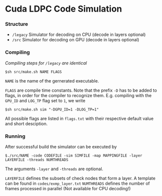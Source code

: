 # Cuda LDPC Code Simulation
### Structure
* `/legacy` Simulator for decoding on CPU (decode in layers optional)
* `/src` Simulator for decoding on GPU (decode in layers optional)

### Compiling
*Compiling steps for `/legacy` are identical*

`$sh src/make.sh NAME FLAGS`

`NAME` is the name of the gernerated executable.

`FLAGS` are compile time constants. Note that the prefix `-D` has to be added to flags, in order for the compiler to recognize them. E.g. compiling with the `GPU_ID` and `LOG_TP` flag set to `1`, we write

`$sh src/make.sh sim "-DGPU_ID=1 -DLOG_TP=1"`

All possible flags are listed in `flags.txt` with their respective default value and short desciption.

### Running
After successful build the simulator can be executed by 

`$./src/NAME -code CODEFILE -sim SIMFILE -map MAPPINGFILE -layer LAYERFILE -threads NUMTHREADS`

The arguments `-layer` and `-threads` are optional.

`LAYERFILE` defines the subsets of check nodes that form a layer. A template can be found in `codes/exmp_layer.txt`
`NUMTHREADS` defines the number of frames processed in parallel (Not available for CPU decoding!)
